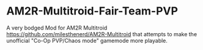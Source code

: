 # AM2R-Multitroid-Fair-Team-PVP
A very bodged Mod for AM2R Multitroid https://github.com/milesthenerd/AM2R-Multitroid that attempts to make the unofficial "Co-Op PVP/Chaos mode" gamemode more playable.
